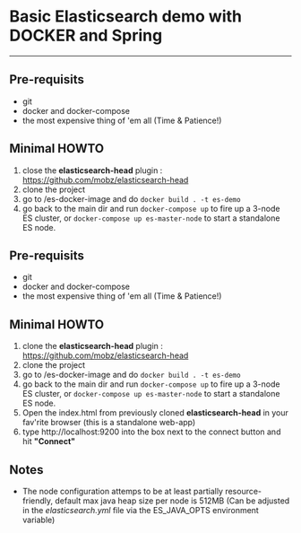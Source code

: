 # Basic Elasticsearch demo with DOCKER and Spring

---


## Pre-requisits

* git
* docker and docker-compose
* the most expensive thing of 'em all (Time & Patience!)

## Minimal HOWTO
1. close the **elasticsearch-head** plugin : https://github.com/mobz/elasticsearch-head
2. clone the project
3. go to /es-docker-image and do `docker build . -t es-demo`
4. go back to the main dir and run `docker-compose up` to fire up a 3-node ES cluster, 
	or `docker-compose up es-master-node` to start a standalone ES node.

## Pre-requisits

* git
* docker and docker-compose
* the most expensive thing of 'em all (Time & Patience!)

## Minimal HOWTO
1. clone the **elasticsearch-head** plugin : https://github.com/mobz/elasticsearch-head
2. clone the project 
3. go to /es-docker-image and do `docker build . -t es-demo`
4. go back to the main dir and run `docker-compose up` to fire up a 3-node ES cluster, 
	or `docker-compose up es-master-node` to start a standalone ES node.
5. Open the index.html from previously cloned **elasticsearch-head** in your fav'rite browser (this is a standalone web-app)
6. type http://localhost:9200 into the box next to the connect button and hit **"Connect"**


## Notes 
* The node configuration attemps to be at least partially resource-friendly, default max java heap size per node is 512MB
(Can be adjusted in the *elasticsearch.yml* file via the ES_JAVA_OPTS environment variable)